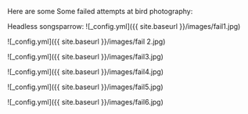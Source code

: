 Here are some Some failed attempts at bird photography:

Headless songsparrow:
![_config.yml]({{ site.baseurl }}/images/fail1.jpg)

![_config.yml]({{ site.baseurl }}/images/fail 2.jpg)

![_config.yml]({{ site.baseurl }}/images/fail3.jpg)

![_config.yml]({{ site.baseurl }}/images/fail4.jpg)

![_config.yml]({{ site.baseurl }}/images/fail5.jpg)

![_config.yml]({{ site.baseurl }}/images/fail6.jpg)
